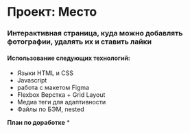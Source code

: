 # Проект: Место

### Интерактивная страница, куда можно добавлять фотографии, удалять их и ставить лайки

#### Использование следующих технологий:
* Языки HTML и CSS
* Javascript
* работа с макетом Figma
* Flexbox Верстка + Grid Layout
* Медиа теги для адаптивности
* Файлы по БЭМ, nested

**План по доработке**
* 




